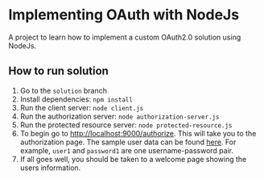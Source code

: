 # Implementing OAuth with NodeJs

A project to learn how to implement a custom OAuth2.0 solution using NodeJs.

## How to run solution

1. Go to the `solution` branch
2. Install dependencies: `npm install`
3. Run the client server: `node client.js`
4. Run the authorization server: `node authorization-server.js`
5. Run the protected resource server: `node protected-resource.js`
6. To begin go to [http://localhost:9000/authorize](http://localhost:9000/authorize). This will take you to the authorization page. The sample user data can be found [here](authorization-server.js#L29). For example, `user1` and `password1` are one username-password pair.
7. If all goes well, you should be taken to a welcome page showing the users information.

